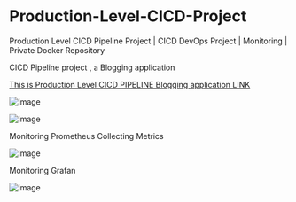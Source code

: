 # Production-Level-CICD-Project
Production Level CICD Pipeline Project | CICD DevOps Project | Monitoring | Private Docker Repository


CICD Pipeline project , a Blogging application </br>

<a href="http://acaee1d911a1b441a8e48ebef27e7fd0-159198251.ap-south-1.elb.amazonaws.com/"> This is Production Level CICD PIPELINE Blogging application LINK </a>


![image](https://github.com/user-attachments/assets/b44e138d-d646-4b11-923a-872ac3cb401e)

![image](https://github.com/user-attachments/assets/cbe525c7-23ca-47cc-be8a-841ac3a9e2cc)

Monitoring Prometheus Collecting Metrics

![image](https://github.com/user-attachments/assets/d60d6cdd-4671-482b-ace0-199923e5f3d1)

Monitoring Grafan

![image](https://github.com/user-attachments/assets/8bfdb7f0-4e2b-4647-a29e-5a4f409e81b2)


